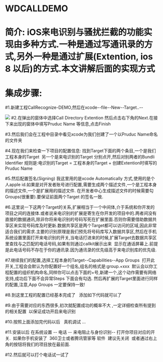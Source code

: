 # WDCALLDEMO
#  简介: iOS来电识别与骚扰拦截的功能实现由多种方式.一种是通过写通讯录的方式,另外一种是通过扩展(Extention, ios 8 以后)的方式.本文讲解后面的实现方式
# 集成步骤:
#1.新建工程CallRecognize-DEMO,然后在xcode--file--New--Target..--

![](https://github.com/emptyglass123/WDCALLDEMO/来电识别/CallRecognize_DEMO/配置流程截图/1.png)
#2.在弹出的窗体中选择Call Directory Extention 然后点击右下角的Next.在接下来出现的窗体中填写Pruduc Name  等信息,点击Finish

#3.然后我们会在工程中目录中看见xcode为我们创建了一个以Pruduc Name命名的文件夹

#4.现在我们来检查一下项目的配置信息: 找到Target下面的两个条目,一个是我们工程本身的Target  另一个是来电识别的Target 分别点开,然后对别两者的Bundli Identifier 规则是:电识别的Target = 工程本身的Target + 创建Extention时填写的Pruduc Name

#5.然后配置签名(Signing) 我这里用的是xcode Automatically 方式,使用的是个人apple id.如果是对开发者账号进行配置,需要生成两个描述文件,一个是工程本身的描述文件,一个是扩展用的描述文件. 在开发者中心生成描述文件的时候需要勾Groups(很重要).要保证前面两个Target 的签名一致.

#6.这里说一下这两个Target的关系,扩展相当于一个中间体,介于系统和你开发的项目之间的连接体.或者说来电识别的扩展是寄生在你开发的项目中的.两者间没有直接的数据通讯,除非你将来电识别的号码写死在扩展里面.否则你需要借助数据共享区来实现号码库及时更新.数据共享区是两个Target都可以访问的区域,因此非常适合我们的需求.主要的识别原理是我们预先将号码库写入数据共享区,然后在手机系统设置里面打开来电识别的开关,当电话打进来的时候,扩展Target去数据共享区里查找与之匹配的电话号码,如果有则通过callkit展示出来  显示在通话屏幕上.前提是此电话号码不存在于你的通讯录.因为通讯录的优先级高于来电识别库的优先级.

#7.继续我们的配置,选择工程本身的Target--Capabilities--App Groups  打开此开关,工程会会默认为你配置好一个组名,组名的格式是:group.+xxx  默认会以你工程配置的组织机构命名,同样你可以点击下面的+号,新建一个,这个动作需要有网络支持,成功后下面不会异常Steps 下面会有勾选.  然后再扩展的Target里面进行同样的配置,注意,App Groups 一定要保持一致! 

#8.到这里工程的配置已经基本完成了   添加如下代码就可以了

#9.由于需要对应的东西很多,初次就配置成功的概率不大 ,一定详细检查所有提到的相关配置  以保证成功开启来电识别

#10.按照上面添加完代码以后   真机调试  ...

#11.安装以后 在系统设置 -- 电话 -- 来电阻止与身份识别-- 打开你项目对应的开关.  如果你手机安装了  360卫士或者腾讯管家等 软件  建议先关闭  或者通过右上角的按钮将我们的项目放在最前面. 

#12.然后就可以打个电话试一试了 
